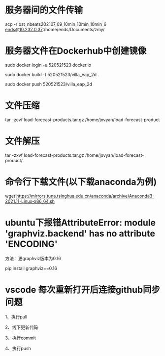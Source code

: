 # 服务器间的文件传输
scp -r bst_nbeats202107_09_10min_10min_10min_6 ends@10.232.0.37:/home/ends/Documents/zmy/
# 服务器文件在Dockerhub中创建镜像
sudo docker login -u 520521523 docker.io

sudo docker build -t 520521523/villa_eap_2d . 

sudo docker push 520521523/villa_eap_2d
# 文件压缩
tar -zcvf load-forecast-products.tar.gz /home/jovyan/load-forecast-product
# 文件解压
tar -zxvf load-forecast-products.tar.gz /home/jovyan/load-forecast-product/

# 命令行下载文件(以下载anaconda为例)
wget https://mirrors.tuna.tsinghua.edu.cn/anaconda/archive/Anaconda3-2021.11-Linux-x86_64.sh

# ubuntu下报错AttributeError: module 'graphviz.backend' has no attribute 'ENCODING'
方法：更graphviz版本为0.16

pip install graphviz==0.16
# vscode 每次重新打开后连接github同步问题
1、执行pull

2、线下更新代码

3、执行commit

4、执行push
